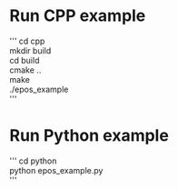 # Run CPP example
'''
cd cpp  
mkdir build  
cd build  
cmake ..  
make  
./epos_example  
'''

# Run Python example
'''
cd python  
python epos_example.py  
'''
